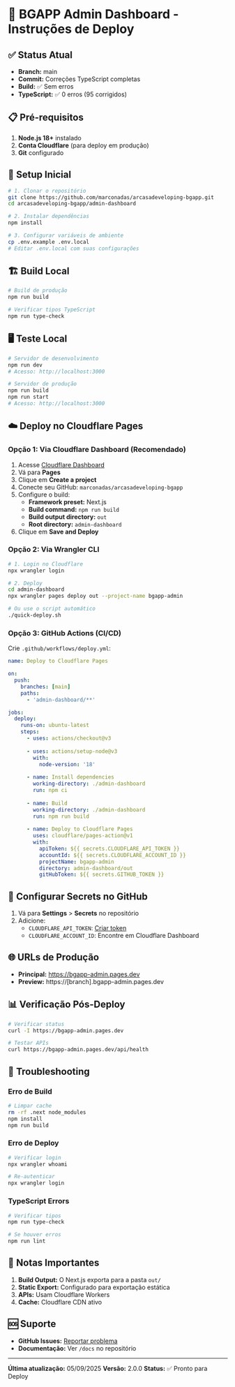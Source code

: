 # 🚀 BGAPP Admin Dashboard - Instruções de Deploy

## ✅ Status Atual
- **Branch:** main
- **Commit:** Correções TypeScript completas
- **Build:** ✅ Sem erros
- **TypeScript:** ✅ 0 erros (95 corrigidos)

## 📋 Pré-requisitos

1. **Node.js 18+** instalado
2. **Conta Cloudflare** (para deploy em produção)
3. **Git** configurado

## 🔧 Setup Inicial

```bash
# 1. Clonar o repositório
git clone https://github.com/marconadas/arcasadeveloping-bgapp.git
cd arcasadeveloping-bgapp/admin-dashboard

# 2. Instalar dependências
npm install

# 3. Configurar variáveis de ambiente
cp .env.example .env.local
# Editar .env.local com suas configurações
```

## 🏗️ Build Local

```bash
# Build de produção
npm run build

# Verificar tipos TypeScript
npm run type-check
```

## 🖥️ Teste Local

```bash
# Servidor de desenvolvimento
npm run dev
# Acesso: http://localhost:3000

# Servidor de produção
npm run build
npm run start
# Acesso: http://localhost:3000
```

## ☁️ Deploy no Cloudflare Pages

### Opção 1: Via Cloudflare Dashboard (Recomendado)

1. Acesse [Cloudflare Dashboard](https://dash.cloudflare.com/)
2. Vá para **Pages**
3. Clique em **Create a project**
4. Conecte seu GitHub: `marconadas/arcasadeveloping-bgapp`
5. Configure o build:
   - **Framework preset:** Next.js
   - **Build command:** `npm run build`
   - **Build output directory:** `out`
   - **Root directory:** `admin-dashboard`
6. Clique em **Save and Deploy**

### Opção 2: Via Wrangler CLI

```bash
# 1. Login no Cloudflare
npx wrangler login

# 2. Deploy
cd admin-dashboard
npx wrangler pages deploy out --project-name bgapp-admin

# Ou use o script automático
./quick-deploy.sh
```

### Opção 3: GitHub Actions (CI/CD)

Crie `.github/workflows/deploy.yml`:

```yaml
name: Deploy to Cloudflare Pages

on:
  push:
    branches: [main]
    paths:
      - 'admin-dashboard/**'

jobs:
  deploy:
    runs-on: ubuntu-latest
    steps:
      - uses: actions/checkout@v3
      
      - uses: actions/setup-node@v3
        with:
          node-version: '18'
          
      - name: Install dependencies
        working-directory: ./admin-dashboard
        run: npm ci
        
      - name: Build
        working-directory: ./admin-dashboard
        run: npm run build
        
      - name: Deploy to Cloudflare Pages
        uses: cloudflare/pages-action@v1
        with:
          apiToken: ${{ secrets.CLOUDFLARE_API_TOKEN }}
          accountId: ${{ secrets.CLOUDFLARE_ACCOUNT_ID }}
          projectName: bgapp-admin
          directory: admin-dashboard/out
          gitHubToken: ${{ secrets.GITHUB_TOKEN }}
```

## 🔑 Configurar Secrets no GitHub

1. Vá para **Settings** > **Secrets** no repositório
2. Adicione:
   - `CLOUDFLARE_API_TOKEN`: [Criar token](https://dash.cloudflare.com/profile/api-tokens)
   - `CLOUDFLARE_ACCOUNT_ID`: Encontre em Cloudflare Dashboard

## 🌐 URLs de Produção

- **Principal:** https://bgapp-admin.pages.dev
- **Preview:** https://[branch].bgapp-admin.pages.dev

## 📊 Verificação Pós-Deploy

```bash
# Verificar status
curl -I https://bgapp-admin.pages.dev

# Testar APIs
curl https://bgapp-admin.pages.dev/api/health
```

## 🐛 Troubleshooting

### Erro de Build
```bash
# Limpar cache
rm -rf .next node_modules
npm install
npm run build
```

### Erro de Deploy
```bash
# Verificar login
npx wrangler whoami

# Re-autenticar
npx wrangler login
```

### TypeScript Errors
```bash
# Verificar tipos
npm run type-check

# Se houver erros
npm run lint
```

## 📝 Notas Importantes

1. **Build Output:** O Next.js exporta para a pasta `out/`
2. **Static Export:** Configurado para exportação estática
3. **APIs:** Usam Cloudflare Workers
4. **Cache:** Cloudflare CDN ativo

## 🆘 Suporte

- **GitHub Issues:** [Reportar problema](https://github.com/marconadas/arcasadeveloping-bgapp/issues)
- **Documentação:** Ver `/docs` no repositório

---

**Última atualização:** 05/09/2025
**Versão:** 2.0.0
**Status:** ✅ Pronto para Deploy